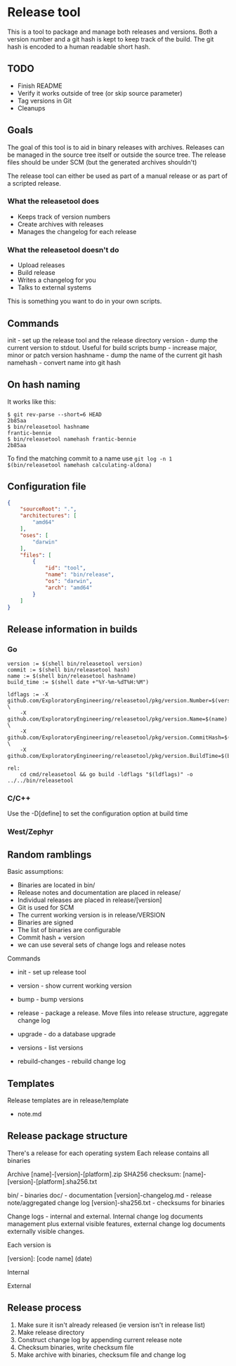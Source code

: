 # Release tool

This is a tool to package and manage both releases and versions. Both a version
number and a git hash is kept to keep track of the build. The git hash is encoded
to a human readable short hash.

## TODO

* Finish README
* Verify it works outside of tree (or skip source parameter)
* Tag versions in Git
* Cleanups

## Goals

The goal of this tool is to aid in binary releases with archives. Releases can
be managed in the source tree itself or outside the source tree. The release
files should be under SCM (but the generated archives shouldn't)

The release tool can either be used as part of a manual release or as part
of a scripted release.

### What the releasetool does

* Keeps track of version numbers
* Create archives with releases
* Manages the changelog for each release

### What the releasetool doesn't do

* Upload releases
* Build release
* Writes a changelog for you
* Talks to external systems

This is something you want to do in your own scripts.

## Commands

init - set up the release tool and the release directory
version - dump the current version to stdout. Useful for build scripts
bump - increase major, minor or patch version
hashname - dump the name of the current git hash
namehash - convert name into git hash

## On hash naming

It works like this:

```shell
$ git rev-parse --short=6 HEAD
2b85aa
$ bin/releasetool hashname
frantic-bennie
$ bin/releasetool namehash frantic-bennie
2b85aa
```

To find the matching commit to a name use `git log -n 1 $(bin/releasetool namehash calculating-aldona)`

## Configuration file

```json
{
    "sourceRoot": ".",
    "architectures": [
        "amd64"
    ],
    "oses": [
        "darwin"
    ],
    "files": [
        {
            "id": "tool",
            "name": "bin/release",
            "os": "darwin",
            "arch": "amd64"
        }
    ]
}
```

## Release information in builds

### Go

```make
version := $(shell bin/releasetool version)
commit := $(shell bin/releasetool hash)
name := $(shell bin/releasetool hashname)
build_time := $(shell date +"%Y-%m-%dT%H:%M")

ldflags := -X github.com/ExploratoryEngineering/releasetool/pkg/version.Number=$(version) \
    -X github.com/ExploratoryEngineering/releasetool/pkg/version.Name=$(name) \
    -X github.com/ExploratoryEngineering/releasetool/pkg/version.CommitHash=$(commit) \
    -X github.com/ExploratoryEngineering/releasetool/pkg/version.BuildTime=$(build_time)

rel:
    cd cmd/releasetool && go build -ldflags "$(ldflags)" -o ../../bin/releasetool
```

### C/C++

Use the -D[define] to set the configuration option at build time

### West/Zephyr

## Random ramblings

Basic assumptions:

* Binaries are located in bin/
* Release notes and documentation are placed in release/
* Individual releases are placed in release/[version]
* Git is used for SCM
* The current working version is in release/VERSION
* Binaries are signed
* The list of binaries are configurable
* Commit hash + version
* we can use several sets of change logs and release notes

Commands

* init - set up release tool
* version - show current working version

* bump - bump versions
* release - package a release. Move files into release structure, aggregate change log
* upgrade - do a database upgrade
* versions - list versions
* rebuild-changes - rebuild change log

## Templates

Release templates are in release/template

* note.md

## Release package structure

There's a release for each operating system
Each release contains all binaries

Archive [name]-[version]-[platform].zip
SHA256 checksum: [name]-[version]-[platform].sha256.txt

bin/ - binaries
doc/ - documentation
[version]-changelog.md - release note/aggregated change log
[version]-sha256.txt - checksums for binaries

Change logs - internal and external. Internal change log documents
management plus external visible features, external change log
documents externally visible changes.

Each version is

[version]: [code name] (date)

Internal

External

## Release process

1. Make sure it isn't already released (ie version isn't in release list)
1. Make release directory
1. Construct change log by appending current release note
1. Checksum binaries, write checksum file
1. Make archive with binaries, checksum file and change log



